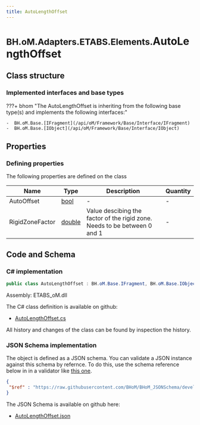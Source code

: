 ```yaml
---
title: AutoLengthOffset
---
```


# <small>BH.oM.Adapters.ETABS.Elements.</small>**AutoLengthOffset**



## Class structure

### Implemented interfaces and base types

???+ bhom "The AutoLengthOffset is inheriting from the following base type(s) and implements the following interfaces:"

    -  BH.oM.Base.[IFragment](/api/oM/Framework/Base/Interface/IFragment)
    -  BH.oM.Base.[IObject](/api/oM/Framework/Base/Interface/IObject)


## Properties



### Defining properties

The following properties are defined on the class

| Name             | Type             | Description      | Quantity         |
|------------------|------------------|------------------|------------------|
| AutoOffset | [bool](https://learn.microsoft.com/en-us/dotnet/api/System.Boolean?view=netstandard-2.0) | - | - |
| RigidZoneFactor | [double](https://learn.microsoft.com/en-us/dotnet/api/System.Double?view=netstandard-2.0) | Value descibing the factor of the rigid zone. Needs to be between 0 and 1 | - |


## Code and Schema

### C# implementation

``` C# title="C#"
public class AutoLengthOffset : BH.oM.Base.IFragment, BH.oM.Base.IObject
```

Assembly: ETABS_oM.dll

The C# class definition is available on github:

- [AutoLengthOffset.cs](https://github.com/BHoM/ETABS_Toolkit/blob/develop/ETABS_oM/Fragments\AutoLengthOffset.cs)

All history and changes of the class can be found by inspection the history.
### JSON Schema implementation

The object is defined as a JSON schema. You can validate a JSON instance against this schema by refernce. To do this, use the schema reference below in in a validator like [this one](https://www.jsonschemavalidator.net/).

``` json title="JSON Schema"
{
 "$ref" : "https://raw.githubusercontent.com/BHoM/BHoM_JSONSchema/develop/ETABS_oM/Elements/AutoLengthOffset.json"
}
```

The JSON Schema is available on github here:

- [AutoLengthOffset.json](https://github.com/BHoM/BHoM_JSONSchema/blob/develop/ETABS_oM/Elements/AutoLengthOffset.json)

